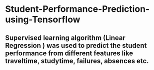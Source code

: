 # Student-Performance-Prediction-using-Tensorflow

## Supervised learning algorithm (Linear Regression ) was used to predict the student performance from different features like traveltime, studytime, failures, absences etc.

